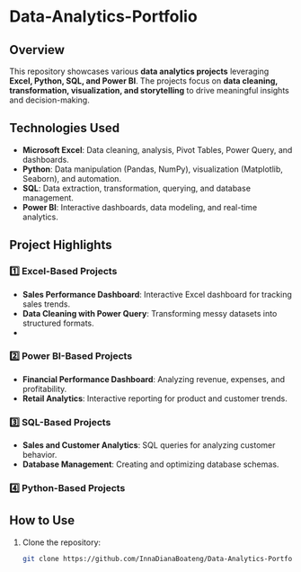 # Data-Analytics-Portfolio 

## Overview  
This repository showcases various **data analytics projects** leveraging **Excel, Python, SQL, and Power BI**. The projects focus on **data cleaning, transformation, visualization, and storytelling** to drive meaningful insights and decision-making.  

## Technologies Used  
- **Microsoft Excel**: Data cleaning, analysis, Pivot Tables, Power Query, and dashboards.  
- **Python**: Data manipulation (Pandas, NumPy), visualization (Matplotlib, Seaborn), and automation.  
- **SQL**: Data extraction, transformation, querying, and database management.  
- **Power BI**: Interactive dashboards, data modeling, and real-time analytics.  

## Project Highlights  
### 1️⃣ **Excel-Based Projects**  
- **Sales Performance Dashboard**: Interactive Excel dashboard for tracking sales trends.  
- **Data Cleaning with Power Query**: Transforming messy datasets into structured formats.
- 
### 2️⃣ **Power BI-Based Projects**  
- **Financial Performance Dashboard**: Analyzing revenue, expenses, and profitability.  
- **Retail Analytics**: Interactive reporting for product and customer trends.
  
### 3️⃣ **SQL-Based Projects**  
- **Sales and Customer Analytics**: SQL queries for analyzing customer behavior.  
- **Database Management**: Creating and optimizing database schemas.  

### 4️⃣ **Python-Based Projects**  


## How to Use  
1. Clone the repository:  
   ```sh
   git clone https://github.com/InnaDianaBoateng/Data-Analytics-Portfolio
   
